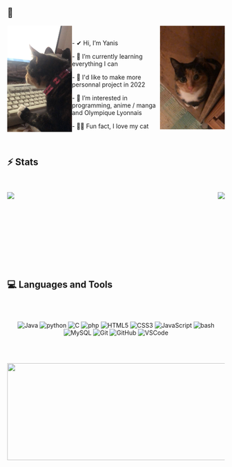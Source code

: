 ## 👋

<img  width="150" height="245" align="left" src="img/moumoune_pc.png">
<img  width="150" align="right" src="img/moumoune.jpg">

<br>
<p>
  - ✔ Hi, I’m Yanis
</p>
<p>
  - 🌱 I’m currently learning everything I can
 </p>

 <p>
   - 💭 I'd like to make more personnal project in 2022
 </p>  
  <p>
   - 🎃 I’m interested in programming, anime / manga and Olympique Lyonnais
 </p>
 <p>
   - 🐱‍👤 Fun fact, I love my cat
 </p>  
 
<br>

## ⚡ Stats
<br>

<p>
  <img align="left" src="https://github-readme-stats.vercel.app/api?username=yato5&show_icons=true&theme=radical"/>
  <img align="right" src="https://github-readme-stats.vercel.app/api/top-langs/?username=yato5&hide=javascript,html"/>
</p>

<br><br><br><br><br><br><br><br><br><br>

## 💻 Languages and Tools

<br><br>

<p align="center">  
  <img alt="Java" width="60px" src="https://cdn.jsdelivr.net/gh/devicons/devicon/icons/java/java-original.svg"/>
  <img alt="python" width="60px" src="https://cdn.jsdelivr.net/gh/devicons/devicon/icons/python/python-original.svg"/>
  <img alt="C" width="60px" src="https://cdn.jsdelivr.net/gh/devicons/devicon/icons/c/c-plain.svg"/>
  <img alt="php" width="60px" src="https://cdn.jsdelivr.net/gh/devicons/devicon/icons/php/php-plain.svg" />
  <img alt="HTML5" width="60px" src="https://cdn.jsdelivr.net/gh/devicons/devicon/icons/html5/html5-original.svg"/>
  <img alt="CSS3" width="60px" src="https://cdn.jsdelivr.net/gh/devicons/devicon/icons/css3/css3-original.svg" />
  <img alt="JavaScript" width="60px" src="https://cdn.jsdelivr.net/gh/devicons/devicon/icons/javascript/javascript-original.svg" />
  <img alt="bash" width="60px" src="https://cdn.jsdelivr.net/gh/devicons/devicon/icons/bash/bash-original.svg" />
  <img alt="MySQL" width="60px" src="https://cdn.jsdelivr.net/gh/devicons/devicon/icons/mysql/mysql-original.svg" />
  <img alt="Git" width="60px" src="https://cdn.jsdelivr.net/gh/devicons/devicon/icons/git/git-original.svg" />
  <img alt="GitHub" width="60px" src="https://user-images.githubusercontent.com/3369400/139447912-e0f43f33-6d9f-45f8-be46-2df5bbc91289.png" />
  <img alt="VSCode" width="60px" src="https://cdn.jsdelivr.net/gh/devicons/devicon/icons/vscode/vscode-original.svg" />
</p>

<br><br>

<p align="center">  
  <img src="https://i.pinimg.com/originals/65/e7/84/65e7847ac0d32b11a73b2b3907edbee2.gif" width="800" height="224" />
</p>
